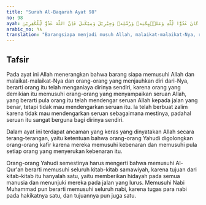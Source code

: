 ```yaml
---
title: "Surah Al-Baqarah Ayat 98"
no: 98
ayah: مَنْ كَانَ عَدُوًّا لِّلّٰهِ وَمَلٰۤىِٕكَتِهٖ وَرُسُلِهٖ وَجِبْرِيْلَ وَمِيْكٰىلَ فَاِنَّ اللّٰهَ عَدُوٌّ لِّلْكٰفِرِيْنَ
arabic_no: ٩٨
translation: "Barangsiapa menjadi musuh Allah, malaikat-malaikat-Nya, rasul-rasul-Nya, Jibril dan Mikail, maka sesungguhnya Allah musuh bagi orang-orang kafir."
---
```


## Tafsir

Pada ayat ini Allah menerangkan bahwa barang siapa memusuhi Allah dan malaikat-malaikat-Nya dan orang-orang yang menjauhkan diri dari-Nya, berarti orang itu telah menganiaya dirinya sendiri, karena orang yang demikian itu memusuhi orang-orang yang menyampaikan seruan Allah, yang berarti pula orang itu telah mendengar seruan Allah kepada jalan yang benar, tetapi tidak mau mendengarkan seruan itu. Ia telah berbuat zalim karena tidak mau mendengarkan seruan sebagaimana mestinya, padahal seruan itu sangat berguna bagi dirinya sendiri.

Dalam ayat ini terdapat ancaman yang keras yang dinyatakan Allah secara terang-terangan, yaitu ketentuan bahwa orang-orang Yahudi digolongkan orang-orang kafir karena mereka memusuhi kebenaran dan memusuhi pula setiap orang yang menyerukan kebenaran itu.

Orang-orang Yahudi semestinya harus mengerti bahwa memusuhi Al-Qur'an berarti memusuhi seluruh kitab-kitab samawiyah, karena tujuan dari kitab-kitab itu hanyalah satu, yaitu memberikan hidayah pada semua manusia dan menunjuki mereka pada jalan yang lurus. Memusuhi Nabi Muhammad pun berarti memusuhi seluruh nabi, karena tugas para nabi pada hakikatnya satu, dan tujuannya pun juga satu.